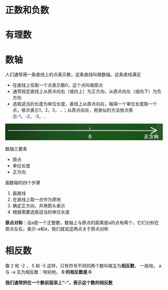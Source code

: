 

# 正数和负数

# 有理数

# 数轴

人们通常用一条直线上的点表示数，这条直线叫做数轴。这条直线满足
- 在直线上任取一个点表示数0，这个点叫做原点
- 通常规定直线上从原点向右（或向上）为正方向，从原点向左（或向下）为负方向
- 选取适当的长度为单位长度，直线上从原点向右，每隔一个单位长度取一个点，依次表示1，2，3，...；从原点向左，用类似的方法依次表示-1，-2，-3，..

![](attachment/Pasted%20image%2020230918111858.png)

数轴三要素
- 原点
- 单位长度
- 正方向

画数轴的四个步骤
1. 画直线
2. 在直线上取一点作为原地
3. 确定正方向，并用箭头表示
4. 根据需要选取适当的单位长度


**原点对称**：设a是一个正整数，数轴上与原点的距离是a的点有两个，它们分别在原点左右，表示-a和a，我们就说这两点关于原点对称

# 相反数

像 2 和 -2 ， 5 和 -5 这样，只有符号不同的两个数叫做互为**相反数**，
一般地， a 与 -a 互为相反数：特别地， **0 的相反数是 0**.

**我们通常把在一个数前面添上“-”，表示这个数的相反数**